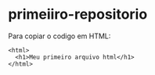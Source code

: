 # primeiiro-repositorio

Para copiar o codigo em HTML:
```
<html>
  <h1>Meu primeiro arquivo html</h1>
</html>
```
